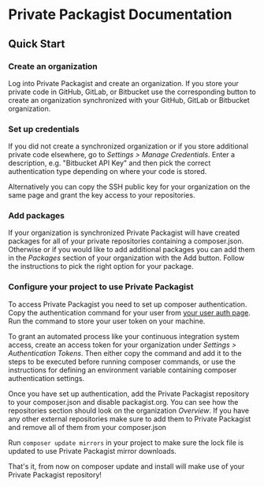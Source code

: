 # Private Packagist Documentation
## 

## Quick Start
### Create an organization
Log into Private Packagist and create an organization. If you store your private code in GitHub, GitLab, or Bitbucket use the corresponding button to create an organization synchronized with your GitHub, GitLab or Bitbucket organization.

### Set up credentials

If you did not create a synchronized organization or if you store additional private code elsewhere, go to _Settings > Manage Credentials_. Enter a description, e.g. "Bitbucket API Key" and then pick the correct authentication type depending on where your code is stored.

Alternatively you can copy the SSH public key for your organization on the same page and grant the key access to your repositories.

### Add packages

If your organization is synchronized Private Packagist will have created packages for all of your private repositories containing a composer.json. Otherwise or if you would like to add additional packages you can add them in the _Packages_ section of your organization with the Add button. Follow the instructions to pick the right option for your package.

### Configure your project to use Private Packagist

To access Private Packagist you need to set up composer authentication. Copy the authentication command for your user from [your user auth page](https://packagist.com/profile/auth). Run the command to store your user token on your machine.

To grant an automated process like your continuous integration system access, create an access token for your organization under _Settings > Authentication Tokens_. Then either copy the command and add it to the steps to be executed before running composer commands, or use the instructions for defining an environment variable containing composer authentication settings.

Once you have set up authentication, add the Private Packagist repository to your composer.json and disable packagist.org. You can see how the repositories section should look on the organization _Overview_. If you have any other external repositories make sure to add them to Private Packagist and remove all of them from your composer.json

Run `composer update mirrors` in your project to make sure the lock file is updated to use Private Packagist mirror downloads.

That's it, from now on composer update and install will make use of your Private Packagist repository!
